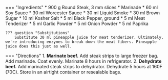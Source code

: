 === "Ingredients"
    * 900 g Round Steak, 3 mm slices
    * Marinade
        * 60 ml Soy Sauce
        * 30 ml Worcester Sauce
        * 30 ml Liquid Smoke
        * 30 ml Brown Sugar
        * 10 ml Kosher Salt
        * 5 ml Black Pepper, ground
        * 5 ml Meat Tenderizer
        * 5 ml Garlic Powder
        * 5 ml Onion Powder
        * 5 ml Paprika

    ??? question "Substitutions"
        Substitute 30 ml pineapple juice for meat tenderizer. Ultimately, we're introducing enzymes to break down the meat fibers. Pineapple juice does this just as well.

=== "Directions"
    1. **Marinate beef.** Add steak strips to large freezer bag. Add marinade. Coat evenly. Marinate 8 hours in refrigerator.
    2. **Dehydrate beef.** Add marinated steak strips to dehydrator. Dehydrate 5 hours at 160F (70C). Store in an airtight container or resealable bags.

[^1]:
    ["Doc's Best Beef Jerky."](https://www.allrecipes.com/recipe/142948/docs-best-beef-jerky/). *All Recipes.* 6 September 2015. Accessed December 2019.
